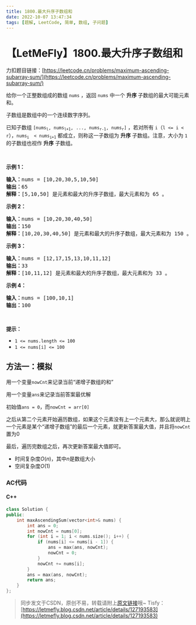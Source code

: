 ```yaml
---
title: 1800.最大升序子数组和
date: 2022-10-07 13:47:34
tags: [题解, LeetCode, 简单, 数组, 子问题]
---
```


# 【LetMeFly】1800.最大升序子数组和

力扣题目链接：[https://leetcode.cn/problems/maximum-ascending-subarray-sum/](https://leetcode.cn/problems/maximum-ascending-subarray-sum/)

<p>给你一个正整数组成的数组 <code>nums</code> ，返回 <code>nums</code> 中一个 <strong>升序 </strong>子数组的最大可能元素和。</p>

<p>子数组是数组中的一个连续数字序列。</p>

<p>已知子数组 <code>[nums<sub>l</sub>, nums<sub>l+1</sub>, ..., nums<sub>r-1</sub>, nums<sub>r</sub>]</code> ，若对所有 <code>i</code>（<code>l <= i < r</code>），<code>nums<sub>i </sub> < nums<sub>i+1</sub></code> 都成立，则称这一子数组为 <strong>升序</strong> 子数组。注意，大小为 <code>1</code> 的子数组也视作 <strong>升序</strong> 子数组。</p>

<p> </p>

<p><strong>示例 1：</strong></p>

<pre>
<strong>输入：</strong>nums = [10,20,30,5,10,50]
<strong>输出：</strong>65
<strong>解释：</strong>[5,10,50] 是元素和最大的升序子数组，最大元素和为 65 。
</pre>

<p><strong>示例 2：</strong></p>

<pre>
<strong>输入：</strong>nums = [10,20,30,40,50]
<strong>输出：</strong>150
<strong>解释：</strong>[10,20,30,40,50] 是元素和最大的升序子数组，最大元素和为 150 。 
</pre>

<p><strong>示例 3：</strong></p>

<pre>
<strong>输入：</strong>nums = [12,17,15,13,10,11,12]
<strong>输出：</strong>33
<strong>解释：</strong>[10,11,12] 是元素和最大的升序子数组，最大元素和为 33 。 
</pre>

<p><strong>示例 4：</strong></p>

<pre>
<strong>输入：</strong>nums = [100,10,1]
<strong>输出：</strong>100
</pre>

<p> </p>

<p><strong>提示：</strong></p>

<ul>
	<li><code>1 <= nums.length <= 100</code></li>
	<li><code>1 <= nums[i] <= 100</code></li>
</ul>


    
## 方法一：模拟

用一个变量```nowCnt```来记录当前“递增子数组的和”

用一个变量```ans```来记录当前答案最优解

初始值```ans = 0```，而```nowCnt = arr[0]```

之后从第二个元素开始遍历数组，如果这个元素没有上一个元素大，那么就说明上一个元素是某个“递增子数组”的最后一个元素，就更新答案最大值，并且将```nowCnt```置为0

最后，遍历完数组之后，再次更新答案最大值即可。

+ 时间复杂度$O(n)$，其中$n$是数组大小
+ 空间复杂度$O(1)$

### AC代码

#### C++

```cpp
class Solution {
public:
    int maxAscendingSum(vector<int>& nums) {
        int ans = 0;
        int nowCnt = nums[0];
        for (int i = 1; i < nums.size(); i++) {
            if (nums[i] <= nums[i - 1]) {
                ans = max(ans, nowCnt);
                nowCnt = 0;
            }
            nowCnt += nums[i];
        }
        ans = max(ans, nowCnt);
        return ans;
    }
};
```

> 同步发文于CSDN，原创不易，转载请附上[原文链接](https://blog.letmefly.xyz/2022/10/07/LeetCode%201800.%E6%9C%80%E5%A4%A7%E5%8D%87%E5%BA%8F%E5%AD%90%E6%95%B0%E7%BB%84%E5%92%8C/)哦~
> Tisfy：[https://letmefly.blog.csdn.net/article/details/127193583](https://letmefly.blog.csdn.net/article/details/127193583)
